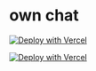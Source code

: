 # own chat

[![Deploy with Vercel](https://vercel.com/button)](https://vercel.com/new/clone?repository-url=https://github.com/forsigner/own-chat&project-name=own-chat-provider-next&repository-name=own-chat&root-directory=apps/provider-next&install-command=yarn%20install&build-command=yarn%20turbo%20run%20build%20--filter=provider-next...&ignore-command=npx%20turbo-ignore&env=OPENAI_API_KEY,AUTHORIZATION_CODE)

[![Deploy with Vercel](https://vercel.com/button)](https://vercel.com/new/clone?repository-url=https://github.com/forsigner/own-chat&project-name=own-chat-provider-next&repository-name=own-chat&root-directory=apps/provider-next&install-command=yarn%20install&build-command=cd%20../..%20&&%20npx%20turbo%20run%20build%20--filter={/apps/provider-next}...&ignore-command=npx%20turbo-ignore&env=OPENAI_API_KEY,AUTHORIZATION_CODE)
